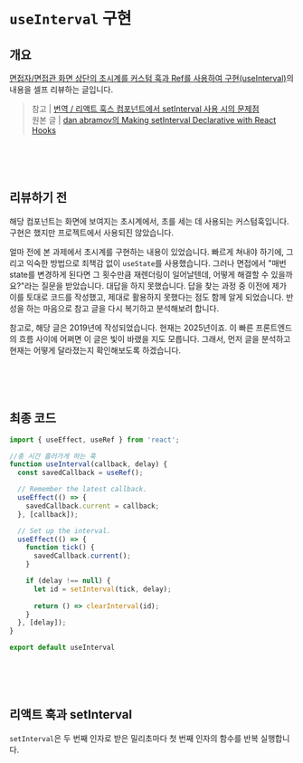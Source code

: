 # `useInterval` 구현

## 개요
[면접자/면접관 화면 상단의 초시계를 커스텀 훅과 Ref를 사용하여 구현(useInterval)](https://github.com/C12H22O12/PITCHIT/blob/main/frontend/src/action/hooks/useInterval.js)의 내용을 셀프 리뷰하는 글입니다. 

> 참고 | [번역 / 리액트 훅스 컴포넌트에서 setInterval 사용 시의 문제점](https://velog.io/@jakeseo_me/%EB%B2%88%EC%97%AD-%EB%A6%AC%EC%95%A1%ED%8A%B8-%ED%9B%85%EC%8A%A4-%EC%BB%B4%ED%8F%AC%EB%84%8C%ED%8A%B8%EC%97%90%EC%84%9C-setInterval-%EC%82%AC%EC%9A%A9-%EC%8B%9C%EC%9D%98-%EB%AC%B8%EC%A0%9C%EC%A0%90)<br />
> 원본 글 | [dan abramov의 Making setInterval Declarative with React Hooks](https://overreacted.io/making-setinterval-declarative-with-react-hooks/)

<br />
<br />
<br />

## 리뷰하기 전

해당 컴포넌트는 화면에 보여지는 초시계에서, 초를 세는 데 사용되는 커스텀훅입니다. 구현은 했지만 프로젝트에서 사용되진 않았습니다.

얼마 전에 본 과제에서 초시계를 구현하는 내용이 있었습니다. 빠르게 쳐내야 하기에, 그리고 익숙한 방법으로 죄책감 없이 `useState`를 사용했습니다. 그러나 면접에서 "매번 state를 변경하게 된다면 그 횟수만큼 재렌더링이 일어날텐데, 어떻게 해결할 수 있을까요?"라는 질문을 받았습니다. 대답을 하지 못했습니다. 답을 찾는 과정 중 이전에 제가 이를 토대로 코드를 작성했고, 제대로 활용하지 못했다는 점도 함께 알게 되었습니다. 반성을 하는 마음으로 참고 글을 다시 복기하고 분석해보려 합니다.

참고로, 해당 글은 2019년에 작성되었습니다. 현재는 2025년이죠. 이 빠른 프론트엔드의 흐름 사이에 어쩌면 이 글은 빛이 바랬을 지도 모릅니다. 그래서, 먼저 글을 분석하고 현재는 어떻게 달라졌는지 확인해보도록 하겠습니다.

<br />
<br />
<br />

## 최종 코드

``` js
import { useEffect, useRef } from 'react';

//총 시간 흘러가게 하는 훅
function useInterval(callback, delay) {
  const savedCallback = useRef();

  // Remember the latest callback.
  useEffect(() => {
    savedCallback.current = callback;
  }, [callback]);

  // Set up the interval.
  useEffect(() => {
    function tick() {
      savedCallback.current();
    }

    if (delay !== null) {
      let id = setInterval(tick, delay);
      
      return () => clearInterval(id);
    }
  }, [delay]);
}

export default useInterval
```

<br />
<br />
<br />

## 리액트 훅과 setInterval

`setInterval`은 두 번째 인자로 받은 밀리초마다 첫 번째 인자의 함수를 반복 실행합니다.